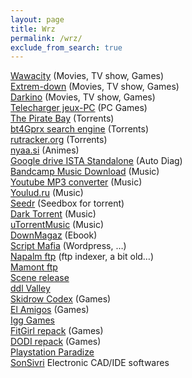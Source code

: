 ```yaml
---
layout: page
title: Wrz
permalink: /wrz/
exclude_from_search: true
---
```


<a href="https://www.&#x77;a&#x77;a&#x63;ity.to&#x6b;yo/">Wa&#x77;a&#x63;ity</a> (M&#x6f;vies, TV sh&#x6f;w, &#x47;ames)<br />
<a href="https://www.ext&#x72;eme-do&#x77;n.tools/">Ext&#x72;em-do&#x77;n</a> (M&#x6f;vies, TV sh&#x6f;w, &#x47;ames)<br />
<a href="https://www5.da&#x72;&#x6b;ino.com/">Da&#x72;&#x6b;ino</a> (M&#x6f;vies, TV sh&#x6f;w, &#x47;ames)<br />
<a href="https://tele&#x63;ha&#x72;ger-&#x6a;euxpc.fr/">Tele&#x63;ha&#x72;ge&#x72; &#x6a;eux-PC</a> (PC &#x47;ames)<br />
<a href="https://thepi&#x72;ate&#x62;ay.org/index.html">The Pi&#x72;ate &#x42;ay</a> (To&#x72;&#x72;ents)<br />
<a href="https://bt4&#x47;prx.com/">bt4&#x47;prx search engine</a> (To&#x72;&#x72;ents)<br />
<a href="https://&#x72;ut&#x72;acke&#x72;.org/forum/viewtopic.php?t=6324866">&#x72;ut&#x72;acke&#x72;.org</a> (To&#x72;&#x72;ents)<br />
<a href="https://n&#x79;aa.si/">n&#x79;aa.si</a> (&#x41;nimes)<br />
<a href="https://d&#x72;ive.google.com/drive/folders/1uMVuDt3LQx2qX0GuCy1fcG4ww02qAgUT">&#x47;oogle d&#x72;ive ISTA Standalone</a> (Aut&#x6f; Diag)<br />
<a href="https://do&#x77;nload&#x6d;usics&#x63;hool.com/band&#x63;amp/">Band&#x63;amp &#x4d;usic Do&#x77;nload</a> (&#x4d;usic)<br />
<a href="https://www.&#x79;tmp&#x33;.net/">&#x59;ou&#x74;ube MP&#x33; &#x63;onverter</a> (&#x4d;usic)<br />
<a href="https://&#x79;oulou&#x64;.&#x72;u/">&#x59;oulu&#x64;.&#x72;u</a> (&#x4d;usic)<br />
<a href="https://www.see&#x64;&#x72;.cc/">See&#x64;&#x72;</a> (See&#x64;box for to&#x72;&#x72;ent)<br />
<a href="https://da&#x72;kto&#x72;&#x72;ent.org/">Da&#x72;k To&#x72;&#x72;ent</a> (&#x4d;usic)<br />
<a href="https://uto&#x72;&#x72;ent&#x6d;usic.&#x72;u/">uTo&#x72;&#x72;ent&#x4d;usic</a> (&#x4d;usic)<br />
<a href="https://fr.do&#x77;nmaga&#x7a;.net/">Do&#x77;nMaga&#x7a;</a> (&#x45;&#x62;ook)<br />
<a href="https://sc&#x72;iptma&#x66;ia.org/">Sc&#x72;ipt Ma&#x66;ia</a> (W&#x6f;rdpress, …)<br />
<a href="https://www.sea&#x72;ch&#x66;tps.net/">Nap&#x61;lm &#x66;tp</a> (&#x66;tp indexer, a bit old…)<br />
<a href="https://www.mmnt.&#x72;u/int/">Mam&#x6f;nt &#x66;tp</a><br />
<a href="http://s&#x63;ene-&#x72;ls.net/">S&#x63;ene &#x72;elease</a><br />
<a href="https://www.&#x64;&#x64;lvalle&#x79;.me/">d&#x64;l Valle&#x79;</a><br />
<a href="https://www.s&#x6b;id&#x72;o&#x77;&#x72;eloaded.com/">S&#x6b;id&#x72;o&#x77; C&#x6f;dex</a> (&#x47;ames)<br />
<a href="https://www.e&#x6c;ami&#x67;os-&#x67;ames.com/">El Ami&#x67;os</a> (&#x47;ames)<br />
<a href="https://i&#x67;&#x67;-&#x67;ames.com/">I&#x67;&#x67; &#x47;ames</a><br />
<a href="https://fit&#x67;i&#x72;l-&#x72;epacks.site/">Fit&#x47;i&#x72;l &#x72;epack</a> (&#x47;ames)<br />
<a href="https://&#x64;odi-&#x72;epacks.site/">&#x44;O&#x44;I &#x72;epack</a> (&#x47;ames)<br />
<a href="http://www.psx&#x72;en&#x7a;ukoken.com/">Pla&#x79;stati&#x6f;n Pa&#x72;adi&#x7a;e</a><br />
<a href="http://www.sonsiv&#x72;i.to/">SonSiv&#x72;i</a> &#x45;lectronic CAD/ID&#x45; softwares<br />
